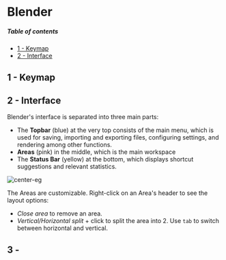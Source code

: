 [//]: # (TITLE Blender)
[//]: # (ENDPOINT /blender)

# Blender 

<!-- markdown-toc start - Don't edit this section. Run M-x markdown-toc-refresh-toc -->
##### Table of contents

- [1 - Keymap](#1---keymap)
- [2 - Interface](#2---interface)

<!-- markdown-toc end -->


## 1 - Keymap

## 2 - Interface

Blender's interface is separated into three main parts:
 - The **Topbar** (blue) at the very top consists of the main menu, which is used for saving, importing and exporting files, configuring settings, and rendering among other functions.
 - **Areas** (pink) in the middle, which is the main workspace
 - The **Status Bar** (yellow) at the bottom, which displays shortcut suggestions and relevant statistics.
 
![center-eg](blender.png)

The Areas are customizable. Right-click on an Area's header to see the layout options: 
 - *Close area* to remove an area.
 - *Vertical/Horizontal split* + click to split the area into 2. Use `tab` to switch between horizontal and vertical.
 
## 3 - 
